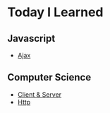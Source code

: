 # Today I Learned

## Javascript
* [Ajax](https://github.com/reesekimm/TIL/blob/master/Javascript/AJAX.md)

## Computer Science
* [Client & Server](https://github.com/reesekimm/TIL/blob/master/CS/Client_and_Server.md)
* [Http](https://github.com/reesekimm/TIL/blob/master/CS/HTTP.md)
